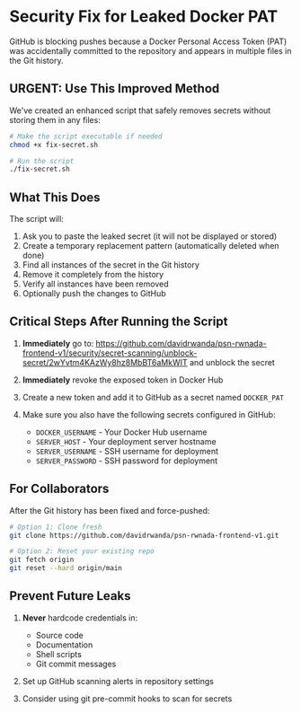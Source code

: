 # Security Fix for Leaked Docker PAT

GitHub is blocking pushes because a Docker Personal Access Token (PAT) was accidentally committed to the repository and appears in multiple files in the Git history.

## URGENT: Use This Improved Method

We've created an enhanced script that safely removes secrets without storing them in any files:

```bash
# Make the script executable if needed
chmod +x fix-secret.sh

# Run the script
./fix-secret.sh
```

## What This Does

The script will:
1. Ask you to paste the leaked secret (it will not be displayed or stored)
2. Create a temporary replacement pattern (automatically deleted when done)
3. Find all instances of the secret in the Git history
4. Remove it completely from the history
5. Verify all instances have been removed
6. Optionally push the changes to GitHub

## Critical Steps After Running the Script

1. **Immediately** go to:
   https://github.com/davidrwanda/psn-rwnada-frontend-v1/security/secret-scanning/unblock-secret/2wYvtm4KAzWy8hz8MbBT6aMkWIT
   and unblock the secret

2. **Immediately** revoke the exposed token in Docker Hub

3. Create a new token and add it to GitHub as a secret named `DOCKER_PAT`

4. Make sure you also have the following secrets configured in GitHub:
   - `DOCKER_USERNAME` - Your Docker Hub username
   - `SERVER_HOST` - Your deployment server hostname
   - `SERVER_USERNAME` - SSH username for deployment
   - `SERVER_PASSWORD` - SSH password for deployment

## For Collaborators

After the Git history has been fixed and force-pushed:

```bash
# Option 1: Clone fresh
git clone https://github.com/davidrwanda/psn-rwnada-frontend-v1.git

# Option 2: Reset your existing repo
git fetch origin
git reset --hard origin/main
```

## Prevent Future Leaks

1. **Never** hardcode credentials in:
   - Source code
   - Documentation
   - Shell scripts
   - Git commit messages

2. Set up GitHub scanning alerts in repository settings

3. Consider using git pre-commit hooks to scan for secrets 